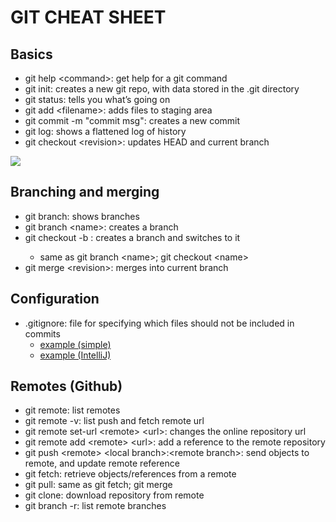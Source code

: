 <!-- JS use if these pages are used as githubpages. can be deleted if used elsewhere -->
<script src="https://code.jquery.com/jquery-3.2.1.min.js"></script>
<script src="../script.js"></script>

# GIT CHEAT SHEET

## Basics
- git help \<command\>: get help for a git command   
- git init: creates a new git repo, with data stored in the .git directory
- git status: tells you what’s going on
- git add \<filename\>: adds files to staging area
- git commit -m "commit msg": creates a new commit
- git log: shows a flattened log of history
- git checkout \<revision\>: updates HEAD and current branch

![](../img/git_tavle.JPG)


## Branching and merging
- git branch: shows branches
- git branch \<name\>: creates a branch
- git checkout -b <name>: creates a branch and switches to it
	- same as git branch \<name\>; git checkout \<name\>
- git merge \<revision\>: merges into current branch

## Configuration
- .gitignore: file for specifying which files should not be included in commits
	- [example (simple)](materialer/gitignore_simple.txt)
	- [example (IntelliJ)](materialer/gitignore.txt)


## Remotes (Github)
- git remote: list remotes
- git remote -v: list push and fetch remote url
- git remote set-url \<remote\> \<url\>: changes the online repository url
- git remote add \<remote\> \<url\>: add a reference to the remote repository 
- git push \<remote\> \<local branch\>:\<remote branch\>: send objects to remote, and update remote reference
- git fetch: retrieve objects/references from a remote
- git pull: same as git fetch; git merge
- git clone: download repository from remote
- git branch -r: list remote branches


